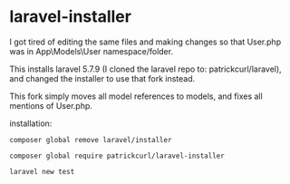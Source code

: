# laravel-installer

I got tired of editing the same files and making changes so that User.php was in App\Models\User namespace/folder. 

This installs laravel 5.7.9 (I cloned the laravel repo to: patrickcurl/laravel), and changed the installer to use that fork instead. 

This fork simply moves all model references to models, and fixes all mentions of User.php. 

installation: 

```composer global remove laravel/installer```

```composer global require patrickcurl/laravel-installer```

```laravel new test```
